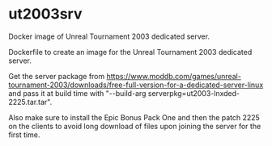 # ut2003srv
Docker image of Unreal Tournament 2003 dedicated server.

Dockerfile to create an image for the Unreal Tournament 2003 dedicated server. 

Get the server package from https://www.moddb.com/games/unreal-tournament-2003/downloads/free-full-version-for-a-dedicated-server-linux and pass it at build time with "--build-arg serverpkg=ut2003-lnxded-2225.tar.tar".

Also make sure to install the Epic Bonus Pack One and then the patch 2225 on the clients to avoid long download of files upon joining the server for the first time.
